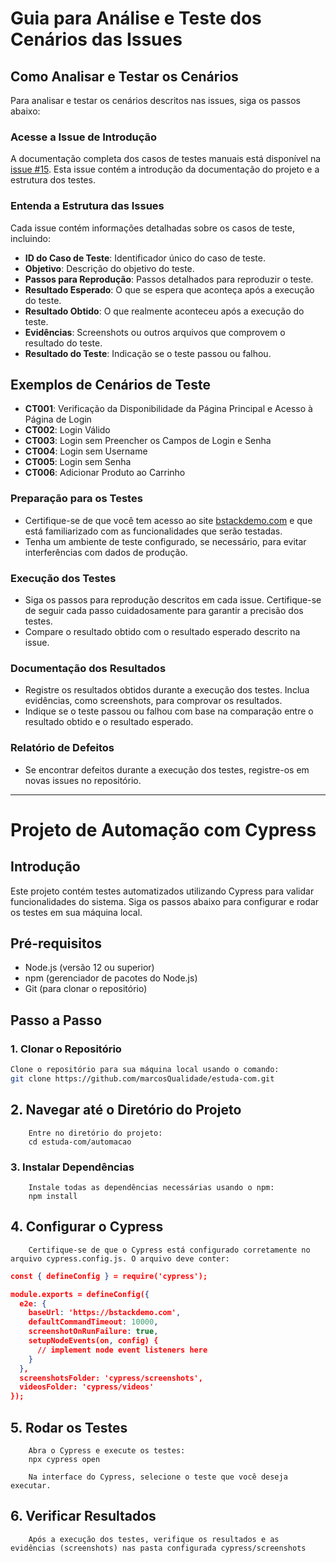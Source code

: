 # Guia para Análise e Teste dos Cenários das Issues

## Como Analisar e Testar os Cenários

Para analisar e testar os cenários descritos nas issues, siga os passos abaixo:

### Acesse a Issue de Introdução

A documentação completa dos casos de testes manuais está disponível na [issue #15](https://github.com/marcosQualidade/estuda-com/issues/15). Esta issue contém a introdução da documentação do projeto e a estrutura dos testes.

### Entenda a Estrutura das Issues

Cada issue contém informações detalhadas sobre os casos de teste, incluindo:
- **ID do Caso de Teste**: Identificador único do caso de teste.
- **Objetivo**: Descrição do objetivo do teste.
- **Passos para Reprodução**: Passos detalhados para reproduzir o teste.
- **Resultado Esperado**: O que se espera que aconteça após a execução do teste.
- **Resultado Obtido**: O que realmente aconteceu após a execução do teste.
- **Evidências**: Screenshots ou outros arquivos que comprovem o resultado do teste.
- **Resultado do Teste**: Indicação se o teste passou ou falhou.

## Exemplos de Cenários de Teste

- **CT001**: Verificação da Disponibilidade da Página Principal e Acesso à Página de Login
- **CT002**: Login Válido
- **CT003**: Login sem Preencher os Campos de Login e Senha
- **CT004**: Login sem Username
- **CT005**: Login sem Senha
- **CT006**: Adicionar Produto ao Carrinho

### Preparação para os Testes

- Certifique-se de que você tem acesso ao site [bstackdemo.com](https://bstackdemo.com) e que está familiarizado com as funcionalidades que serão testadas.
- Tenha um ambiente de teste configurado, se necessário, para evitar interferências com dados de produção.

### Execução dos Testes

- Siga os passos para reprodução descritos em cada issue. Certifique-se de seguir cada passo cuidadosamente para garantir a precisão dos testes.
- Compare o resultado obtido com o resultado esperado descrito na issue.

### Documentação dos Resultados

- Registre os resultados obtidos durante a execução dos testes. Inclua evidências, como screenshots, para comprovar os resultados.
- Indique se o teste passou ou falhou com base na comparação entre o resultado obtido e o resultado esperado.

### Relatório de Defeitos

- Se encontrar defeitos durante a execução dos testes, registre-os em novas issues no repositório.

---

# Projeto de Automação com Cypress

## Introdução
Este projeto contém testes automatizados utilizando Cypress para validar funcionalidades do sistema. Siga os passos abaixo para configurar e rodar os testes em sua máquina local.

## Pré-requisitos
- Node.js (versão 12 ou superior)
- npm (gerenciador de pacotes do Node.js)
- Git (para clonar o repositório)

## Passo a Passo

### 1. Clonar o Repositório
```bash
Clone o repositório para sua máquina local usando o comando:
git clone https://github.com/marcosQualidade/estuda-com.git
```
## 2. Navegar até o Diretório do Projeto
        Entre no diretório do projeto:
        cd estuda-com/automacao
        
### 3. Instalar Dependências        
        Instale todas as dependências necessárias usando o npm:
        npm install

## 4. Configurar o Cypress
        Certifique-se de que o Cypress está configurado corretamente no arquivo cypress.config.js. O arquivo deve conter:
```json
const { defineConfig } = require('cypress');

module.exports = defineConfig({
  e2e: {
    baseUrl: 'https://bstackdemo.com',
    defaultCommandTimeout: 10000,
    screenshotOnRunFailure: true,
    setupNodeEvents(on, config) {
      // implement node event listeners here
    }
  },
  screenshotsFolder: 'cypress/screenshots',
  videosFolder: 'cypress/videos'
});
```
## 5. Rodar os Testes
        Abra o Cypress e execute os testes:
        npx cypress open
        
        Na interface do Cypress, selecione o teste que você deseja executar.
        
## 6. Verificar Resultados
        Após a execução dos testes, verifique os resultados e as evidências (screenshots) nas pasta configurada cypress/screenshots
